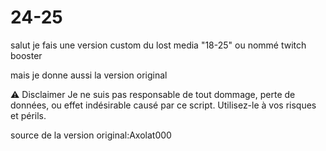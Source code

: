 # 24-25
salut je fais une version custom du lost media "18-25" ou nommé twitch booster 

mais je donne aussi la version original 

⚠️ Disclaimer
Je ne suis pas responsable de tout dommage, perte de données, ou effet indésirable causé par ce script.
Utilisez-le à vos risques et périls.


source de la version original:Axolat000

